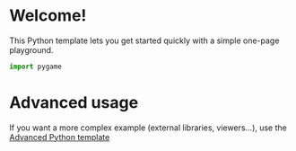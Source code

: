 # Welcome!

This Python template lets you get started quickly with a simple one-page playground.

```python runnable
import pygame
```

# Advanced usage

If you want a more complex example (external libraries, viewers...), use the [Advanced Python template](https://tech.io/select-repo/429)
